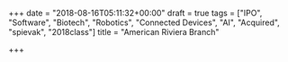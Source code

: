 +++
date = "2018-08-16T05:11:32+00:00"
draft = true
tags = ["IPO", "Software", "Biotech", "Robotics", "Connected Devices", "AI", "Acquired", "spievak", "2018class"]
title = "American Riviera Branch"

+++
